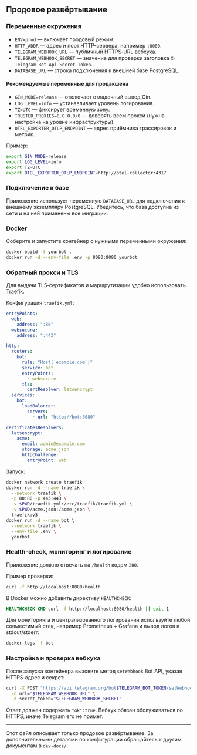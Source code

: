 ## Продовое развёртывание

### Переменные окружения
- `ENV=prod` — включает продовый режим.
- `HTTP_ADDR` — адрес и порт HTTP-сервера, например `:8080`.
- `TELEGRAM_WEBHOOK_URL` — публичный HTTPS‑URL вебхука.
- `TELEGRAM_WEBHOOK_SECRET` — значение для проверки заголовка `X-Telegram-Bot-Api-Secret-Token`.
- `DATABASE_URL` — строка подключения к внешней базе PostgreSQL.

#### Рекомендуемые переменные для продакшена
- `GIN_MODE=release` — отключает отладочный вывод Gin.
- `LOG_LEVEL=info` — устанавливает уровень логирования.
- `TZ=UTC` — фиксирует временную зону.
- `TRUSTED_PROXIES=0.0.0.0/0` — доверять всем прокси (нужна настройка на уровне инфраструктуры).
- `OTEL_EXPORTER_OTLP_ENDPOINT` — адрес приёмника трассировок и метрик.

Пример:

```bash
export GIN_MODE=release
export LOG_LEVEL=info
export TZ=UTC
export OTEL_EXPORTER_OTLP_ENDPOINT=http://otel-collector:4317
```

### Подключение к базе
Приложение использует переменную `DATABASE_URL` для подключения к внешнему экземпляру PostgreSQL. Убедитесь, что база доступна из сети и на ней применены все миграции.

### Docker
Соберите и запустите контейнер с нужными переменными окружения:

```bash
docker build -t yourbot .
docker run -d --env-file .env -p 8080:8080 yourbot
```

### Обратный прокси и TLS
Для выдачи TLS‑сертификатов и маршрутизации удобно использовать Traefik.

Конфигурация `traefik.yml`:

```yaml
entryPoints:
  web:
    address: ":80"
  websecure:
    address: ":443"

http:
  routers:
    bot:
      rule: "Host(`example.com`)"
      service: bot
      entryPoints:
        - websecure
      tls:
        certResolver: letsencrypt
  services:
    bot:
      loadBalancer:
        servers:
          - url: "http://bot:8080"

certificatesResolvers:
  letsencrypt:
    acme:
      email: admin@example.com
      storage: acme.json
      httpChallenge:
        entryPoint: web
```

Запуск:

```bash
docker network create traefik
docker run -d --name traefik \
  --network traefik \
  -p 80:80 -p 443:443 \
  -v $PWD/traefik.yml:/etc/traefik/traefik.yml \
  -v $PWD/acme.json:/acme.json \
  traefik:v3
docker run -d --name bot \
  --network traefik \
  --env-file .env \
  yourbot
```

### Health-check, мониторинг и логирование
Приложение должно отвечать на `/health` кодом `200`.

Пример проверки:

```bash
curl -f http://localhost:8080/health
```

В Docker можно добавить директиву `HEALTHCHECK`:

```Dockerfile
HEALTHCHECK CMD curl -f http://localhost:8080/health || exit 1
```

Для мониторинга и централизованного логирования используйте любой совместимый стек, например Prometheus + Grafana и вывод логов в stdout/stderr:

```bash
docker logs -f bot
```

### Настройка и проверка вебхука
После запуска контейнера вызовите метод `setWebhook` Bot API, указав HTTPS‑адрес и секрет:

```bash
curl -X POST "https://api.telegram.org/bot$TELEGRAM_BOT_TOKEN/setWebhook" \
  -d url="$TELEGRAM_WEBHOOK_URL" \
  -d secret_token="$TELEGRAM_WEBHOOK_SECRET"
```

Ответ должен содержать `"ok":true`. Вебхук обязан обслуживаться по HTTPS, иначе Telegram его не примет.

---
Этот файл описывает только продовое развёртывание. За дополнительными деталями по конфигурации обращайтесь к другим документам в `dev-docs/`.
